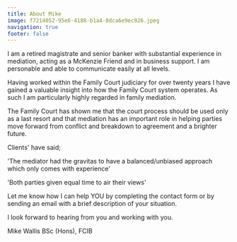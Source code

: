 ```yaml
---
title: About Mike
image: f7214052-95e6-4188-b1a4-8dca6e9ec926.jpeg
navigation: true
footer: false
---
```

I am a retired magistrate and senior banker with substantial experience in mediation, acting as a McKenzie Friend and in business support. I am personable and able to communicate easily at all levels.

Having worked within the Family Court judiciary for over twenty years I have gained a valuable insight into how the Family Court system operates. As such I am particularly highly regarded in family mediation.  

The Family Court has shown me that the court process should be used only as a last resort and that mediation has an important role in helping parties move forward from conflict and breakdown to agreement and a brighter future.

C﻿lients' have said;

'The mediator had the gravitas to have a balanced/unbiased approach which only comes with experience' 

'Both parties given equal time to air their views'

Let me know how I can help YOU by completing the contact form or by sending an email with a brief description of your situation.

I look forward to hearing from you and working with you.

Mike Wallis BSc (Hons), FCIB